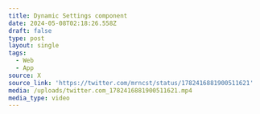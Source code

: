 ```yaml
---
title: Dynamic Settings component
date: 2024-05-08T02:18:26.558Z
draft: false
type: post
layout: single
tags:
  - Web
  - App
source: X
source_link: 'https://twitter.com/mrncst/status/1782416881900511621'
media: /uploads/twitter.com_1782416881900511621.mp4
media_type: video
---
```


